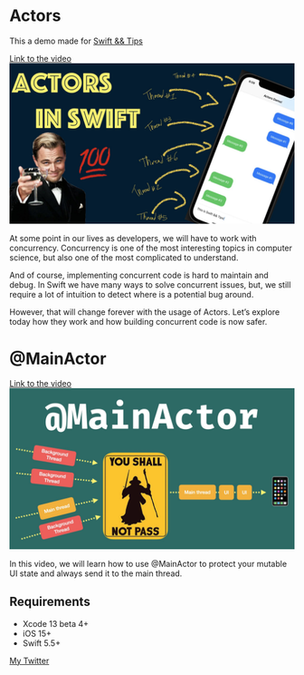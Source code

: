 # Actors
This a demo made for [Swift && Tips](https://www.youtube.com/c/SwiftandTips)

[Link to the video](https://youtu.be/8jvtHCXJ4Ow)
![Actors in Swift!](/Actors.001.jpeg)

At some point in our lives as developers, we will have to work with concurrency. Concurrency is one of the most interesting topics in computer science, but also one of the most complicated to understand. 

And of course, implementing concurrent code is hard to maintain and debug. In Swift we have many ways to solve concurrent issues, but, we still require a lot of intuition to detect where is a potential bug around. 

However, that will change forever with the usage of Actors. Let’s explore today how they work and how building concurrent code is now safer.


# @MainActor
[Link to the video](https://youtu.be/xsgWCQPgNfY)
![MainActor!](/MainActor.001.jpeg)

In this video, we will learn how to use @MainActor to protect your mutable UI state and always send it to the main thread.

## Requirements
- Xcode 13 beta 4+
- iOS 15+
- Swift 5.5+


[My Twitter](https://twitter.com/swiftandtips)

